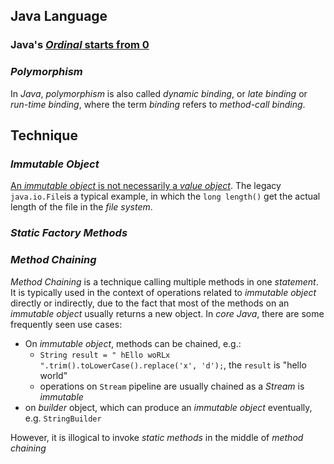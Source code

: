 ## Java Language

### Java's [*Ordinal* starts from 0](http://www.cs.utexas.edu/users/EWD/transcriptions/EWD08xx/EWD831.html)

### *Polymorphism*
In *Java*, *polymorphism* is also called *dynamic binding*, or *late binding* or *run-time binding*, where the term *binding* refers to *method-call binding*.
 
## Technique
### *Immutable Object*
[An *immutable object* is not necessarily a *value object*](https://www.youtube.com/watch?v=KwP7Ay9Z-hc&t=1480s). The legacy `java.io.File`is a typical example, in which the `long length()` get the actual length of the file in the *file system*.

### *Static Factory Methods*
### *Method Chaining*
*Method Chaining* is a technique calling multiple methods in one *statement*. It is typically used in the context of operations related to *immutable object* directly or indirectly, due to the fact that most of the methods on an *immutable object* usually returns a new object. In *core Java*, there are some frequently seen use cases:
* On *immutable object*, methods can be chained, e.g.:
  * `String result = " hEllo woRLx ".trim().toLowerCase().replace('x', 'd');`, the `result` is "hello world"
  * operations on `Stream` pipeline are usually chained as a *Stream* is *immutable*
* on *builder* object, which can produce an *immutable object* eventually, e.g. `StringBuilder`

However, it is illogical to invoke *static methods* in the middle of *method chaining*

